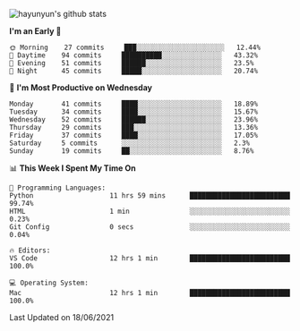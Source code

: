 
![hayunyun's github stats](https://github-readme-stats.vercel.app/api?username=hayunyun&show_icons=true)


<!--START_SECTION:waka-->
**I'm an Early 🐤** 

```text
🌞 Morning    27 commits     ███░░░░░░░░░░░░░░░░░░░░░░   12.44% 
🌆 Daytime    94 commits     ██████████░░░░░░░░░░░░░░░   43.32% 
🌃 Evening    51 commits     ██████░░░░░░░░░░░░░░░░░░░   23.5% 
🌙 Night      45 commits     █████░░░░░░░░░░░░░░░░░░░░   20.74%

```
📅 **I'm Most Productive on Wednesday** 

```text
Monday       41 commits     ████░░░░░░░░░░░░░░░░░░░░░   18.89% 
Tuesday      34 commits     ████░░░░░░░░░░░░░░░░░░░░░   15.67% 
Wednesday    52 commits     ██████░░░░░░░░░░░░░░░░░░░   23.96% 
Thursday     29 commits     ███░░░░░░░░░░░░░░░░░░░░░░   13.36% 
Friday       37 commits     ████░░░░░░░░░░░░░░░░░░░░░   17.05% 
Saturday     5 commits      ░░░░░░░░░░░░░░░░░░░░░░░░░   2.3% 
Sunday       19 commits     ██░░░░░░░░░░░░░░░░░░░░░░░   8.76%

```


📊 **This Week I Spent My Time On** 

```text
💬 Programming Languages: 
Python                   11 hrs 59 mins      █████████████████████████   99.74% 
HTML                     1 min               ░░░░░░░░░░░░░░░░░░░░░░░░░   0.23% 
Git Config               0 secs              ░░░░░░░░░░░░░░░░░░░░░░░░░   0.04%

🔥 Editors: 
VS Code                  12 hrs 1 min        █████████████████████████   100.0%

💻 Operating System: 
Mac                      12 hrs 1 min        █████████████████████████   100.0%

```


 Last Updated on 18/06/2021
<!--END_SECTION:waka-->

<!--
**hayunyun/hayunyun** is a ✨ _special_ ✨ repository because its `README.md` (this file) appears on your GitHub profile.

Here are some ideas to get you started:

- 🔭 I’m currently working on ...
- 🌱 I’m currently learning ...
- 👯 I’m looking to collaborate on ...
- 🤔 I’m looking for help with ...
- 💬 Ask me about ...
- 📫 How to reach me: ...
- 😄 Pronouns: ...
- ⚡ Fun fact: ...
-->
